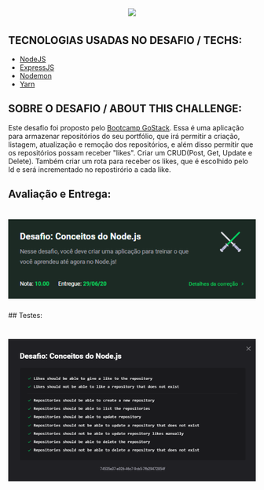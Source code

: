 <h1 align="center">
<img src="https://github.com/gibifyOfficial/Back-end-NodeJS/blob/master/Back-end-NodeJS/public/assets/back-end.png" />
</h1>

## TECNOLOGIAS USADAS NO DESAFIO / TECHS:
 * [NodeJS](https://nodejs.org/en/docs/)
 * [ExpressJS](https://expressjs.com/)
 * [Nodemon](https://nodemon.io/)
 * [Yarn](https://yarnpkg.com/)
 
## SOBRE O DESAFIO / ABOUT THIS CHALLENGE:
Este desafio foi proposto pelo [Bootcamp GoStack](https://rocketseat.com.br/gostack).
Essa é uma aplicação para armazenar repositórios do seu portfólio, que irá permitir a criação, listagem, atualização e remoção dos repositórios, e além disso permitir que os repositórios possam receber "likes".
Criar um CRUD(Post, Get, Update e Delete). Também criar um rota para receber os likes, que é escolhido pelo Id e será incrementado no repostirório a cada like.
## Avaliação e Entrega:
<h1 align="center">
 <img src="https://github.com/gibify/Back-end-NodeJS/blob/master/Back-end-NodeJS/public/assets/Screenshot%20(6).png" />
</h1>
## Testes:
<h1 align="center">
<img src="https://github.com/gibify/Back-end-NodeJS/blob/master/Back-end-NodeJS/public/assets/Screenshot%20(2).png" />
</h1>

